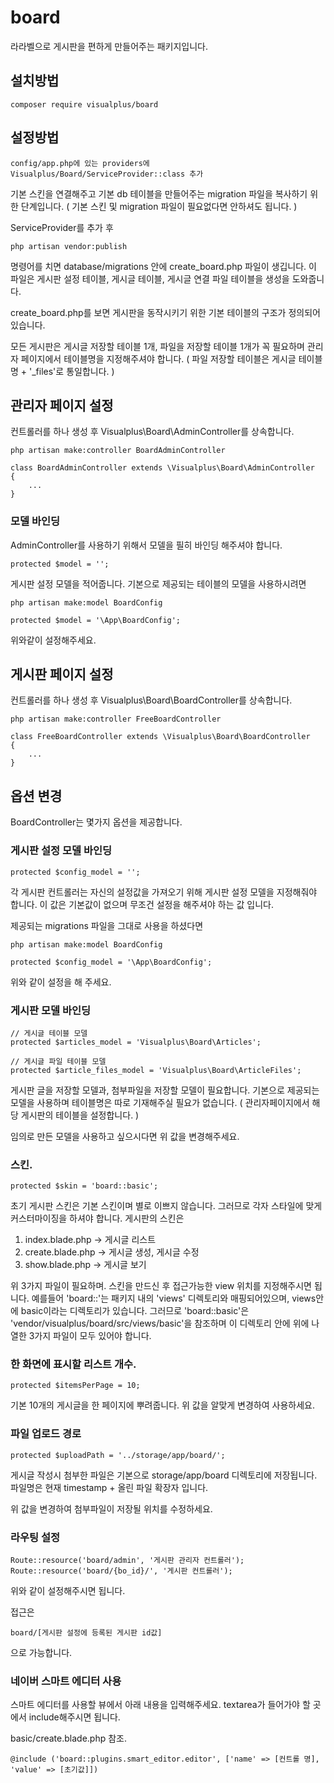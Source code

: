# board

라라벨으로 게시판을 편하게 만들어주는 패키지입니다.

## 설치방법
```
composer require visualplus/board
```

## 설정방법
```
config/app.php에 있는 providers에 Visualplus/Board/ServiceProvider::class 추가
```
기본 스킨을 연결해주고 기본 db 테이블을 만들어주는 migration 파일을 복사하기 위한 단계입니다.
( 기본 스킨 및 migration 파일이 필요없다면 안하셔도 됩니다. )

ServiceProvider를 추가 후 

```
php artisan vendor:publish
```
명령어를 치면 database/migrations 안에 create_board.php 파일이 생깁니다.
이 파일은 게시판 설정 테이블, 게시글 테이블, 게시글 연결 파일 테이블을 생성을 도와줍니다.

create_board.php를 보면 게시판을 동작시키기 위한 기본 테이블의 구조가 정의되어있습니다.

모든 게시판은 게시글 저장할 테이블 1개, 파일을 저장할 테이블 1개가 꼭 필요하며 관리자 페이지에서 
테이블명을 지정해주셔야 합니다. ( 파일 저장할 테이블은 게시글 테이블명 + '_files'로 통일합니다. )


## 관리자 페이지 설정

컨트롤러를 하나 생성 후 Visualplus\Board\AdminController를 상속합니다.

```
php artisan make:controller BoardAdminController

class BoardAdminController extends \Visualplus\Board\AdminController
{
	...
}
```

### 모델 바인딩
AdminController를 사용하기 위해서 모델을 필히 바인딩 해주셔야 합니다.

```
protected $model = '';
```

게시판 설정 모델을 적어줍니다.
기본으로 제공되는 테이블의 모델을 사용하시려면

```
php artisan make:model BoardConfig
```

```
protected $model = '\App\BoardConfig';
```

위와같이 설정해주세요.

## 게시판 페이지 설정
컨트롤러를 하나 생성 후 Visualplus\Board\BoardController를 상속합니다.

```
php artisan make:controller FreeBoardController

class FreeBoardController extends \Visualplus\Board\BoardController
{
	...
}
```

## 옵션 변경
BoardController는 몇가지 옵션을 제공합니다.

### 게시판 설정 모델 바인딩

```
protected $config_model = '';
```

각 게시판 컨트롤러는 자신의 설정값을 가져오기 위해 게시판 설정 모델을 지정해줘야 합니다.
이 값은 기본값이 없으며 무조건 설정을 해주셔야 하는 값 입니다.

제공되는 migrations 파일을 그대로 사용을 하셨다면

```
php artisan make:model BoardConfig
```

```
protected $config_model = '\App\BoardConfig';
```

위와 같이 설정을 해 주세요.

### 게시판 모델 바인딩

```
// 게시글 테이블 모델
protected $articles_model = 'Visualplus\Board\Articles';

// 게시글 파일 테이블 모델
protected $article_files_model = 'Visualplus\Board\ArticleFiles';
```

게시판 글을 저장할 모델과, 첨부파일을 저장할 모델이 필요합니다.
기본으로 제공되는 모델을 사용하며 테이블명은 따로 기재해주실 필요가 없습니다.
( 관리자페이지에서 해당 게시판의 테이블을 설정합니다. )

임의로 만든 모델을 사용하고 싶으시다면 위 값을 변경해주세요.


### 스킨.

```
protected $skin = 'board::basic';
```

초기 게시판 스킨은 기본 스킨이며 별로 이쁘지 않습니다.
그러므로 각자 스타일에 맞게 커스터마이징을 하셔야 합니다.
게시판의 스킨은 

1. index.blade.php -> 게시글 리스트
2. create.blade.php -> 게시글 생성, 게시글 수정
3. show.blade.php -> 게시글 보기

위 3가지 파일이 필요하며. 스킨을 만드신 후 접근가능한 view 위치를 지정해주시면 됩니다.
예를들어 'board::'는 패키지 내의 'views' 디렉토리와 매핑되어있으며, views안에 basic이라는 디렉토리가 있습니다.
그러므로 'board::basic'은 'vendor/visualplus/board/src/views/basic'을 참조하며 이 디렉토리 안에 위에 나열한 3가지 파일이 
모두 있어야 합니다.

### 한 화면에 표시할 리스트 개수.
```
protected $itemsPerPage = 10;
```

기본 10개의 게시글을 한 페이지에 뿌려줍니다.
위 값을 알맞게 변경하여 사용하세요.


### 파일 업로드 경로
```
protected $uploadPath = '../storage/app/board/';
```

게시글 작성시 첨부한 파일은 기본으로 storage/app/board 디렉토리에 저장됩니다.
파일명은 현재 timestamp + 올린 파일 확장자 입니다.

위 값을 변경하여 첨부파일이 저장될 위치를 수정하세요.

### 라우팅 설정
```
Route::resource('board/admin', '게시판 관리자 컨트롤러');
Route::resource('board/{bo_id}/', '게시판 컨트롤러');
```

위와 같이 설정해주시면 됩니다.

접근은 
```
board/[게시판 설정에 등록된 게시판 id값]
```

으로 가능합니다.


### 네이버 스마트 에디터 사용

스마트 에디터를 사용할 뷰에서 아래 내용을 입력해주세요.
textarea가 들어가야 할 곳에서 include해주시면 됩니다.

basic/create.blade.php 참조. 
```
@include ('board::plugins.smart_editor.editor', ['name' => [컨트롤 명], 'value' => [초기값]])
```

